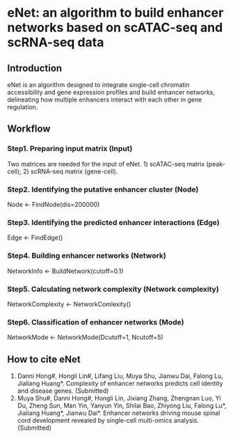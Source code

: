 # eNet: an algorithm to build enhancer networks based on scATAC-seq and scRNA-seq data
## Introduction
eNet is an algorithm designed to integrate single-cell chromatin accessibility and gene expression profiles and build enhancer networks, delineating how multiple enhancers interact with each other in gene regulation. 

## Workflow
### Step1. Preparing input matrix (Input)
Two matrices are needed for the input of eNet. 1) scATAC-seq matrix (peak-cell); 2) scRNA-seq matrix (gene-cell).
### Step2. Identifying the putative enhancer cluster (Node)
Node <- FindNode(dis=200000)
### Step3. Identifying the predicted enhancer interactions (Edge)
Edge <- FindEdge()
### Step4. Building enhancer networks (Network)
NetworkInfo <- BuildNetwork(cutoff=0.1)
### Step5. Calculating network complexity (Network complexity)
NetworkComplexity <- NetworkComlexity()
### Step6. Classification of enhancer networks (Mode)
NetworkMode <- NetworkMode(Dcutoff=1, Ncutoff=5)

## How to cite eNet
1. Danni Hong#, Hongli Lin#, Lifang Liu, Muya Shu, Jianwu Dai, Falong Lu, Jialiang Huang*. Complexity of enhancer networks predicts cell identity and disease genes. (Submitted)
2. Muya Shu#, Danni Hong#, Hongli Lin, Jixiang Zhang, Zhengnan Luo, Yi Du, Zheng Sun, Man Yin, Yanyun Yin, Shilai Bao, Zhiyong Liu, Falong Lu*, Jialiang Huang*, Jianwu Dai*. Enhancer networks driving mouse spinal cord development revealed by single-cell multi-omics analysis. (Submitted)
